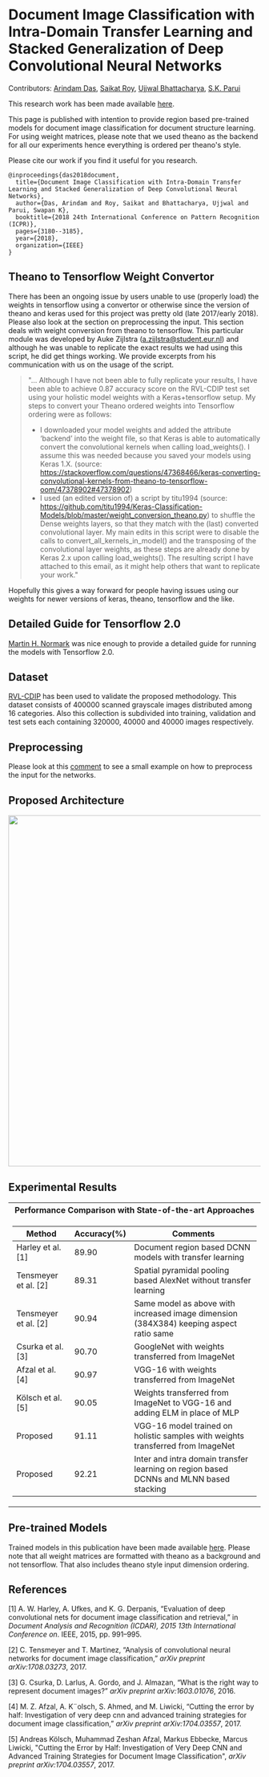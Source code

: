 # Document Image Classification with Intra-Domain Transfer Learning and Stacked Generalization of Deep Convolutional Neural Networks
Contributors: [Arindam Das](https://scholar.google.co.in/citations?user=W8DTl_gAAAAJ&hl=en), [Saikat Roy](https://scholar.google.co.in/citations?user=dSs0DfoAAAAJ&hl=en), [Ujjwal Bhattacharya](https://scholar.google.co.in/citations?user=dcbu4SEAAAAJ&hl=en), [S.K. Parui](https://scholar.google.co.in/citations?user=RJh451AAAAAJ&hl=en)

This research work has been made available [here](https://arxiv.org/abs/1801.09321).

This page is published with intention to provide region based pre-trained models for document image classification for document structure learning. For using weight matrices, please note that we used theano as the backend for all our experiments hence everything is ordered per theano's style.<Enter>

Please cite our work if you find it useful for you research. <Enter>

```
@inproceedings{das2018document,
  title={Document Image Classification with Intra-Domain Transfer Learning and Stacked Generalization of Deep Convolutional Neural Networks},
  author={Das, Arindam and Roy, Saikat and Bhattacharya, Ujjwal and Parui, Swapan K},
  booktitle={2018 24th International Conference on Pattern Recognition (ICPR)},
  pages={3180--3185},
  year={2018},
  organization={IEEE}
}
```
## Theano to Tensorflow Weight Convertor
There has been an ongoing issue by users unable to use (properly load) the weights in tensorflow using a convertor or otherwise since the version of theano and keras used for this project was pretty old (late 2017/early 2018). Please also look at the section on preprocessing the input. This section deals with weight conversion from theano to tensorflow. This particular module was developed by Auke Zijlstra (a.zijlstra@student.eur.nl) and although he was unable to replicate the exact results we had using this script, he did get things working. We provide excerpts from his communication with us on the usage of the script.

> "... Although I have not been able to fully replicate your results, I have been able to achieve 0.87 accuracy score on the RVL-CDIP test set using your holistic model weights with a Keras+tensorflow setup. My steps to convert your Theano ordered weights into Tensorflow ordering were as follows:
>
> * I downloaded your model weights and added the attribute ‘backend’ into the weight file, so that Keras is able to automatically convert the convolutional kernels when calling load_weights(). I assume this was needed because you saved your models using Keras 1.X. (source: https://stackoverflow.com/questions/47368466/keras-converting-convolutional-kernels-from-theano-to-tensorflow-oom/47378902#47378902)
> * I used (an edited version of) a script by titu1994 (source: https://github.com/titu1994/Keras-Classification-Models/blob/master/weight_conversion_theano.py) to shuffle the Dense weights layers, so that they match with the (last) converted convolutional layer. My main edits in this script were to disable the calls to convert_all_kernels_in_model() and the transposing of the convolutional layer weights, as these steps are already done by Keras 2.x upon calling load_weights(). The resulting script I have attached to this email, as it might help others that want to replicate your work."

Hopefully this gives a way forward for people having issues using our weights for newer versions of keras, theano, tensorflow and the like.

## Detailed Guide for Tensorflow 2.0
[Martin H. Normark](https://github.com/martinnormark) was nice enough to provide a detailed guide for running the models with Tensorflow 2.0.

## Dataset
[RVL-CDIP](http://www.cs.cmu.edu/~aharley/rvl-cdip/) has been used to validate the proposed methodology. This dataset consists of 400000 scanned grayscale images distributed among 16 categories. Also this collection is subdivided into training, validation and test sets each containing 320000, 40000 and 40000 images respectively.

## Preprocessing
Please look at this [comment](https://github.com/hiarindam/document-image-classification-TL-SG/issues/4#issuecomment-446190710) to see a small example on how to preprocess the input for the networks.

## Proposed Architecture
<p align="center">
  <img src="https://github.com/hiarindam/document-image-classification-TL-SG/blob/master/IMG_Flowchart.png"  width="700" height="700">
</p>

## Experimental Results
<table>
<th> Performance Comparison with State-of-the-art Approaches</th>
<tr><td>

Method | Accuracy(%) | Comments
--- | --- | ---
Harley et al. [1]  | 89.90 | Document region based DCNN models with transfer learning
Tensmeyer et al. [2] | 89.31 | Spatial pyramidal pooling based AlexNet without transfer learning
Tensmeyer et al. [2] | 90.94 | Same model as above with increased image dimension (384X384) keeping aspect ratio same
Csurka et al. [3]  | 90.70 | GoogleNet with weights transferred from ImageNet
Afzal et al. [4] | 90.97 | VGG-16 with weights transferred from ImageNet
Kölsch et al. [5] | 90.05 | Weights transferred from ImageNet to VGG-16 and adding ELM in place of MLP
Proposed | 91.11 | VGG-16 model trained on holistic samples with weights transferred from ImageNet
Proposed | 92.21 | Inter and intra domain transfer learning on region based DCNNs and MLNN based stacking


</td></tr> </table>

## Pre-trained Models
Trained models in this publication have been made available [here](https://drive.google.com/open?id=1oFk0eytDn_M6LmdugI22JUV4nmnO5gIv). Please note that all weight matrices are formatted with theano as a background and not tensorflow. That also includes theano style input dimension ordering.

## References
[1] A. W. Harley, A. Ufkes, and K. G. Derpanis, “Evaluation of deep convolutional nets for document image classification and retrieval,” in _Document Analysis and Recognition (ICDAR), 2015 13th International Conference on_. IEEE, 2015, pp. 991–995.<Enter>
  
[2] C. Tensmeyer and T. Martinez, “Analysis of convolutional neural networks for document image classification,” _arXiv preprint arXiv:1708.03273_, 2017.<Enter>

[3] G. Csurka, D. Larlus, A. Gordo, and J. Almazan, “What is the right way to represent document images?” _arXiv preprint arXiv:1603.01076_, 2016.<Enter>

[4] M. Z. Afzal, A. K¨olsch, S. Ahmed, and M. Liwicki, “Cutting the error by half: Investigation of very deep cnn and advanced training strategies for document image classification,” _arXiv preprint arXiv:1704.03557_, 2017.<Enter>

[5] Andreas Kölsch, Muhammad Zeshan Afzal, Markus Ebbecke, Marcus Liwicki, "Cutting the Error by Half: Investigation of Very Deep CNN and Advanced Training Strategies for Document Image Classification", _arXiv preprint arXiv:1704.03557_, 2017.<Enter>
